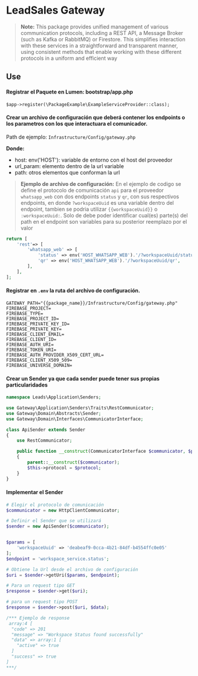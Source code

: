 # LeadSales Gateway

> **Note:** This package provides unified management of various communication protocols, including a REST API, a Message Broker (such as Kafka or RabbitMQ) or Firestore. This simplifies interaction with these services in a straightforward and transparent manner, using consistent methods that enable working with these different protocols in a uniform and efficient way

## Use

#### Registrar el Paquete en Lumen: bootstrap/app.php

```shell
$app->register(\PackageExample\ExampleServiceProvider::class);
```

#### Crear un archivo de configuración que deberá contener los endpoints o los parametros con los que interactuara el comunicador.

Path de ejemplo: `Infrastructure/Config/gateway.php`

**Donde:**

- host: env('HOST'): variable de entorno con el host del proveedor
- url_param: elemento dentro de la url variable
- path: otros elementos que conforman la url

> **Ejemplo de archivo de configuración:** En el ejemplo de codigo se define el protocolo de comunicación `api` para el proveedor `whatsapp_web` con dos endpoints `status` y `qr`, con sus respectivos endpoints, en donde `?workspaceUuid` es una variable dentro del endpoint, tambien se podria utilizar `{{workspaceUuid}}` o `:workspaceUuid:`. Solo de debe poder identificar cual(es) parte(s) del path en el endpoint son variables para su posterior reemplazo por el valor

```php
return [
    'rest'=> [
        'whatsapp_web' => [
            'status' => env('HOST_WHATSAPP_WEB').'/?workspaceUuid/status',
            'qr' => env('HOST_WHATSAPP_WEB').'/?workspaceUuid/qr',
        ],
    ],
];

```

#### Registrar en `.env` la ruta del archivo de configuración.

```shell
GATEWAY_PATH="{{package_name}}/Infrastructure/Config/gateway.php"
FIREBASE_PROJECT=
FIREBASE_TYPE=
FIREBASE_PROJECT_ID=
FIREBASE_PRIVATE_KEY_ID=
FIREBASE_PRIVATE_KEY=
FIREBASE_CLIENT_EMAIL=
FIREBASE_CLIENT_ID=
FIREBASE_AUTH_URI=
FIREBASE_TOKEN_URI=
FIREBASE_AUTH_PROVIDER_X509_CERT_URL=
FIREBASE_CLIENT_X509_509=
FIREBASE_UNIVERSE_DOMAIN=
```

#### Crear un Sender ya que cada sender puede tener sus propias particularidades

```php
namespace Leads\Application\Senders;

use Gateway\Application\Senders\Traits\RestCommunicator;
use Gateway\Domain\Abstracts\Sender;
use Gateway\Domain\Interfaces\CommunicatorInterface;

class ApiSender extends Sender
{
    use RestCommunicator;

    public function __construct(CommunicatorInterface $communicator, $protocol='api')
    {
        parent::__construct($communicator);
        $this->protocol = $protocol;
    }
}
```

#### Implementar el Sender

```php
# Elegir el protocolo de comunicación
$communicator = new HttpClientCommunicator;

# Definir el Sender que se utilizará
$sender = new ApiSender($communicator);


$params = [
    'workspaceUuid' => 'deabeaf9-0cca-4b21-84df-b4554ffc0e05'
];
$endpoint = 'workspace_service.status';

# Obtiene la Url desde el archivo de configuración
$uri = $sender->getUri($params, $endpoint);

# Para un request tipo GET
$response = $sender->get($uri);

# para un request tipo POST
$response = $sender->post($uri, $data);

/*** Ejemplo de response
 array:4 [
  "code" => 201
  "message" => "Workspace Status found successfully"
  "data" => array:1 [
    "active" => true
  ]
  "success" => true
]
***/


```
